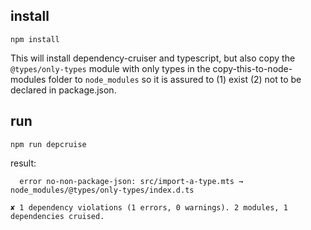 ## install

```
npm install
```

This will install dependency-cruiser and typescript, but also copy the
`@types/only-types` module with only types in the copy-this-to-node-modules folder
to `node_modules` so it is assured to (1) exist (2) not to be declared in package.json.

## run

```
npm run depcruise
```

result:

```
  error no-non-package-json: src/import-a-type.mts → node_modules/@types/only-types/index.d.ts

✘ 1 dependency violations (1 errors, 0 warnings). 2 modules, 1 dependencies cruised.
```
